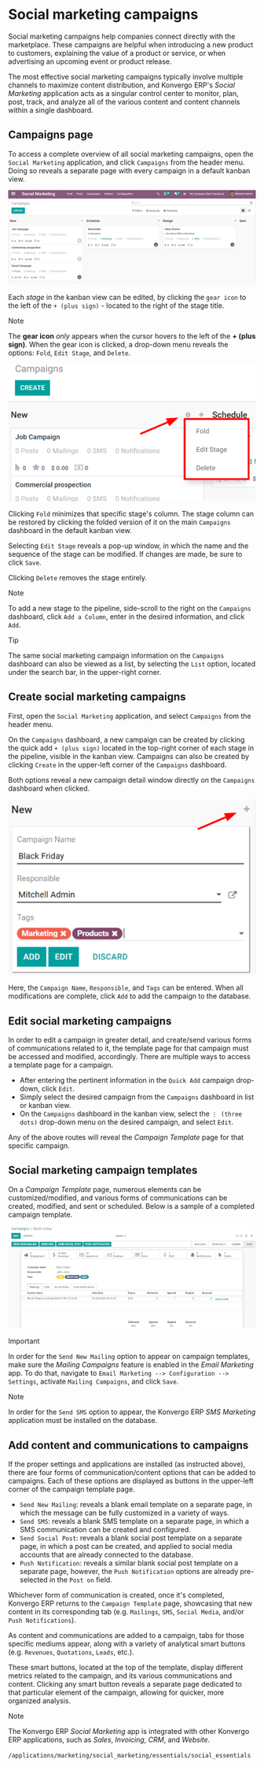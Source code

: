 # Social marketing campaigns

Social marketing campaigns help companies connect directly with the
marketplace. These campaigns are helpful when introducing a new product
to customers, explaining the value of a product or service, or when
advertising an upcoming event or product release.

The most effective social marketing campaigns typically involve multiple
channels to maximize content distribution, and Konvergo ERP's *Social Marketing*
application acts as a singular control center to monitor, plan, post,
track, and analyze all of the various content and content channels
within a single dashboard.

## Campaigns page

To access a complete overview of all social marketing campaigns, open
the `Social
Marketing` application, and click `Campaigns` from the header menu.
Doing so reveals a separate page with every campaign in a default kanban
view.

<img src="social_campaigns/campaigns-page.png" class="align-center"
alt="View of the campaigns page in the Konvergo ERP Social Marketing application." />

Each *stage* in the kanban view can be edited, by clicking the
`gear icon` to the left of the `+ (plus sign)` - located to the right of
the stage title.

> [!NOTE]
> The **gear icon** *only* appears when the cursor hovers to the left of
> the **+ (plus sign)**. When the gear icon is clicked, a drop-down menu
> reveals the options: `Fold`, `Edit Stage`, and `Delete`.

<img src="social_campaigns/campaign-stage-dropdown.png"
class="align-center"
alt="View of the campaigns page in the Konvergo ERP Social Marketing application." />

Clicking `Fold` minimizes that specific stage's column. The stage column
can be restored by clicking the folded version of it on the main
`Campaigns` dashboard in the default kanban view.

Selecting `Edit Stage` reveals a pop-up window, in which the name and
the sequence of the stage can be modified. If changes are made, be sure
to click `Save`.

Clicking `Delete` removes the stage entirely.

> [!NOTE]
> To add a new stage to the pipeline, side-scroll to the right on the
> `Campaigns` dashboard, click `Add a Column`, enter in the desired
> information, and click `Add`.

> [!TIP]
> The same social marketing campaign information on the `Campaigns`
> dashboard can also be viewed as a list, by selecting the `List`
> option, located under the search bar, in the upper-right corner.

## Create social marketing campaigns

First, open the `Social Marketing` application, and select `Campaigns`
from the header menu.

On the `Campaigns` dashboard, a new campaign can be created by clicking
the quick add `+ (plus sign)` located in the top-right corner of each
stage in the pipeline, visible in the kanban view. Campaigns can also be
created by clicking `Create` in the upper-left corner of the `Campaigns`
dashboard.

Both options reveal a new campaign detail window directly on the
`Campaigns` dashboard when clicked.

<img src="social_campaigns/quick-add-campaign.png" class="align-center"
alt="View of the quick add option for campaigns in Konvergo ERP Social Marketing." />

Here, the `Campaign Name`, `Responsible`, and `Tags` can be entered.
When all modifications are complete, click `Add` to add the campaign to
the database.

## Edit social marketing campaigns

In order to edit a campaign in greater detail, and create/send various
forms of communications related to it, the template page for that
campaign must be accessed and modified, accordingly. There are multiple
ways to access a template page for a campaign.

- After entering the pertinent information in the `Quick Add` campaign
  drop-down, click `Edit`.
- Simply select the desired campaign from the `Campaigns` dashboard in
  list or kanban view.
- On the `Campaigns` dashboard in the kanban view, select the
  `⋮ (three dots)` drop-down menu on the desired campaign, and select
  `Edit`.

Any of the above routes will reveal the *Campaign Template* page for
that specific campaign.

## Social marketing campaign templates

On a *Campaign Template* page, numerous elements can be
customized/modified, and various forms of communications can be created,
modified, and sent or scheduled. Below is a sample of a completed
campaign template.

<img src="social_campaigns/create-campaign.png" class="align-center"
alt="View of a sample campaign template page in Konvergo ERP Social Marketing." />

> [!IMPORTANT]
> In order for the `Send New Mailing` option to appear on campaign
> templates, make sure the *Mailing Campaigns* feature is enabled in the
> *Email Marketing* app. To do that, navigate to
> `Email Marketing --> Configuration --> Settings`, activate `Mailing
> Campaigns`, and click `Save`.

> [!NOTE]
> In order for the `Send SMS` option to appear, the Konvergo ERP *SMS Marketing*
> application must be installed on the database.

## Add content and communications to campaigns

If the proper settings and applications are installed (as instructed
above), there are four forms of communication/content options that can
be added to campaigns. Each of these options are displayed as buttons in
the upper-left corner of the campaign template page.

- `Send New Mailing`: reveals a blank email template on a separate page,
  in which the message can be fully customized in a variety of ways.
- `Send SMS`: reveals a blank SMS template on a separate page, in which
  a SMS communication can be created and configured.
- `Send Social Post`: reveals a blank social post template on a separate
  page, in which a post can be created, and applied to social media
  accounts that are already connected to the database.
- `Push Notification`: reveals a similar blank social post template on a
  separate page, however, the `Push Notification` options are already
  pre-selected in the `Post
  on` field.

Whichever form of communication is created, once it's completed, Konvergo ERP
returns to the `Campaign Template` page, showcasing that new content in
its corresponding tab (e.g. `Mailings`, `SMS`, `Social Media`, and/or
`Push
Notifications`).

As content and communications are added to a campaign, tabs for those
specific mediums appear, along with a variety of analytical smart
buttons (e.g. `Revenues`, `Quotations`, `Leads`, etc.).

These smart buttons, located at the top of the template, display
different metrics related to the campaign, and its various
communications and content. Clicking any smart button reveals a separate
page dedicated to that particular element of the campaign, allowing for
quicker, more organized analysis.

> [!NOTE]
> The Konvergo ERP *Social Marketing* app is integrated with other Konvergo ERP
> applications, such as *Sales*, *Invoicing*, *CRM*, and *Website*.

<div class="seealso">

`/applications/marketing/social_marketing/essentials/social_essentials`

</div>
